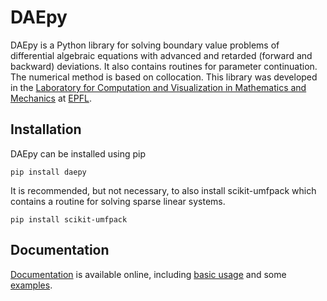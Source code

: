 # DAEpy

DAEpy is a Python library for solving boundary value problems of differential algebraic equations with advanced and retarded (forward and backward) deviations. It also contains routines for parameter continuation. The numerical method is based on collocation. This library was developed in the [Laboratory for Computation and Visualization in Mathematics and Mechanics](https://lcvmwww.epfl.ch/) at [EPFL](https://epfl.ch).

## Installation

DAEpy can be installed using pip

```
pip install daepy
```

It is recommended, but not necessary, to also install scikit-umfpack which contains a routine for solving sparse linear systems.

```
pip install scikit-umfpack
```

## Documentation

[Documentation](https://lcvmwww.epfl.ch/software/daepy) is available online, including [basic usage](https://lcvmwww.epfl.ch/software/daepy/index.html#usage) and some [examples](https://lcvmwww.epfl.ch/software/daepy/examples.html).
